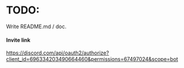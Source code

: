 # TODO:

Write README.md / doc.

#### Invite link

https://discord.com/api/oauth2/authorize?client_id=696334203490664460&permissions=67497024&scope=bot

